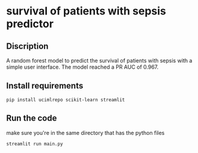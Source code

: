 # survival of patients with sepsis predictor

## Discription
A random forest model to predict the survival of patients with sepsis with a simple user interface. The model reached a PR AUC of 0.967.

## Install requirements
```
pip install ucimlrepo scikit-learn streamlit
```
## Run the code
make sure you're in the same directory that has the python files
```
streamlit run main.py
```
